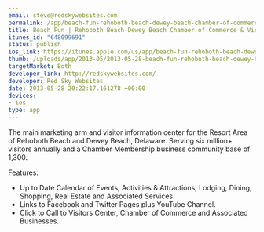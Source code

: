 ```yaml
--- 
email: steve@redskywebsites.com
permalink: /app/beach-fun-rehoboth-beach-dewey-beach-chamber-of-commerce-visitors-cente
title: Beach Fun | Rehoboth Beach-Dewey Beach Chamber of Commerce & Visitors Cente
itunes_id: "648099691"
status: publish
ios_link: https://itunes.apple.com/us/app/beach-fun-rehoboth-beach-dewey/id648099691?mt=8&uo=4
thumb: /uploads/app/2013-05/2013-05-28-beach-fun-rehoboth-beach-dewey-beach-chamber-of-commerce-visitors-cente.png
targetMarket: Both
developer_link: http://redskywebsites.com/
developer: Red Sky Websites
date: 2013-05-28 20:22:17.161278 +00:00
devices: 
- ios
type: app
---
```


The main marketing arm and visitor information center for the Resort Area of Rehoboth Beach and Dewey Beach, Delaware. Serving six million+ visitors annually and a Chamber Membership business community base of 1,300. 

Features: 

- Up to Date Calendar of Events, Activities & Attractions, Lodging, Dining, Shopping, Real Estate and Associated Services. 
- Links to Facebook and Twitter Pages plus YouTube Channel. 
- Click to Call to Visitors Center, Chamber of Commerce and Associated Businesses.
